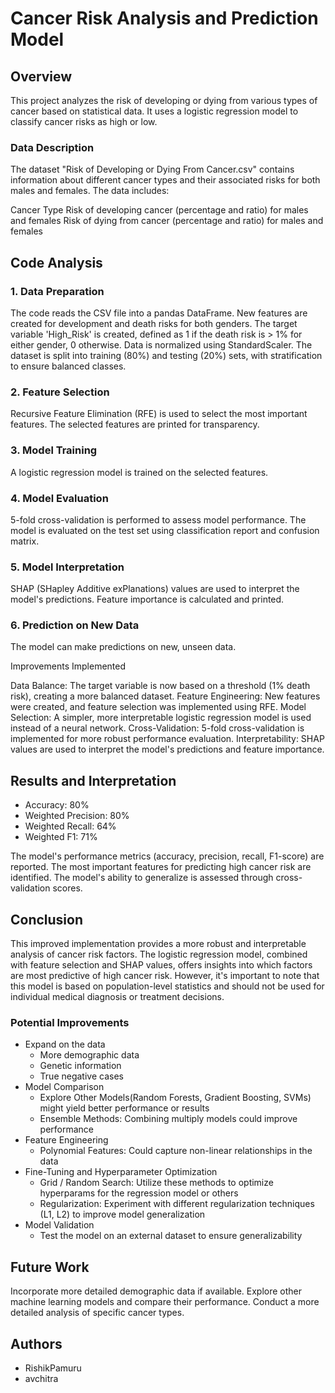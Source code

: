 # Cancer Risk Analysis and Prediction Model

## Overview
This project analyzes the risk of developing or dying from various types of cancer based on statistical data. It uses a logistic regression model to classify cancer risks as high or low.

### Data Description
The dataset "Risk of Developing or Dying From Cancer.csv" contains information about different cancer types and their associated risks for both males and females. The data includes:

Cancer Type
Risk of developing cancer (percentage and ratio) for males and females
Risk of dying from cancer (percentage and ratio) for males and females

## Code Analysis

### 1. Data Preparation

The code reads the CSV file into a pandas DataFrame.
New features are created for development and death risks for both genders.
The target variable 'High_Risk' is created, defined as 1 if the death risk is > 1% for either gender, 0 otherwise.
Data is normalized using StandardScaler.
The dataset is split into training (80%) and testing (20%) sets, with stratification to ensure balanced classes.

### 2. Feature Selection

Recursive Feature Elimination (RFE) is used to select the most important features.
The selected features are printed for transparency.

### 3. Model Training

A logistic regression model is trained on the selected features.

### 4. Model Evaluation

5-fold cross-validation is performed to assess model performance.
The model is evaluated on the test set using classification report and confusion matrix.

### 5. Model Interpretation

SHAP (SHapley Additive exPlanations) values are used to interpret the model's predictions.
Feature importance is calculated and printed.

### 6. Prediction on New Data

The model can make predictions on new, unseen data.

Improvements Implemented

Data Balance: The target variable is now based on a threshold (1% death risk), creating a more balanced dataset.
Feature Engineering: New features were created, and feature selection was implemented using RFE.
Model Selection: A simpler, more interpretable logistic regression model is used instead of a neural network.
Cross-Validation: 5-fold cross-validation is implemented for more robust performance evaluation.
Interpretability: SHAP values are used to interpret the model's predictions and feature importance.

## Results and Interpretation
- Accuracy: 80%
- Weighted Precision: 80%
- Weighted Recall: 64%
- Weighted F1: 71%


The model's performance metrics (accuracy, precision, recall, F1-score) are reported.
The most important features for predicting high cancer risk are identified.
The model's ability to generalize is assessed through cross-validation scores.

## Conclusion
This improved implementation provides a more robust and interpretable analysis of cancer risk factors. The logistic regression model, combined with feature selection and SHAP values, offers insights into which factors are most predictive of high cancer risk. However, it's important to note that this model is based on population-level statistics and should not be used for individual medical diagnosis or treatment decisions.

### Potential Improvements
- Expand on the data
    - More demographic data
    - Genetic information
    - True negative cases
- Model Comparison
    - Explore Other Models(Random Forests, Gradient Boosting, SVMs) might yield better performance or results
    - Ensemble Methods: Combining multiply models could improve performance
- Feature Engineering
    - Polynomial Features: Could capture non-linear relationships in the data
- Fine-Tuning and Hyperparameter Optimization
    - Grid / Random Search: Utilize these methods to optimize hyperparams for the regression model or others
    - Regularization: Experiment with different regularization techniques (L1, L2) to improve model generalization
- Model Validation
    - Test the model on an external dataset to ensure generalizability


## Future Work
Incorporate more detailed demographic data if available.
Explore other machine learning models and compare their performance.
Conduct a more detailed analysis of specific cancer types.

## Authors

- RishikPamuru
- avchitra